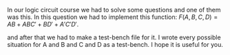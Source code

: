 In our logic circuit course we had to solve some questions and one of them was this. In this question we had to implement this function: $F(A,B,C,D)=AB+ABC'+BD'+A'C'D'$.

and after that we had to make a test-bench file for it. 
I wrote every possible situation for A and B and C and D as a test-bench. I hope it is useful for you.
